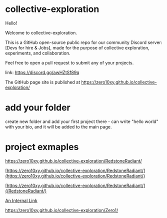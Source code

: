 # collective-exploration

Hello!

Welcome to collective-exploration.

This is a GitHub open-source public repo for our  community Discord server: [Devs for hire & Jobs], made for the purpose of collective exploration, experiments, and collaboration.

Feel free to open a pull request to submit any of your projects.

link: https://discord.gg/awHZtSf89q

The GitHub page site is published at https://zero10xy.github.io/collective-exploration/


# add your folder

create new folder and add your first project there - can write "hello world" with your bio, and it will be added to the main page.

# project exmaples

https://zero10xy.github.io/collective-exploration/RedstoneRadiant/

[https://zero10xy.github.io/collective-exploration/RedstoneRadiant/](https://zero10xy.github.io/collective-exploration/RedstoneRadiant/)

[https://zero10xy.github.io/collective-exploration/RedstoneRadiant/](/RedstoneRadiant/)

[An Internal Link](/RedstoneRadiant/)

https://zero10xy.github.io/collective-exploration/Zero1/
